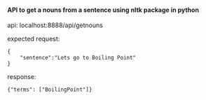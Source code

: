 #### API to get a nouns from a sentence using nltk package in python

api: localhost:8888/api/getnouns

expected request: 
```
{
    "sentence":"Lets go to Boiling Point"
}
```

response:
```
{"terms": ["BoilingPoint"]}
```
